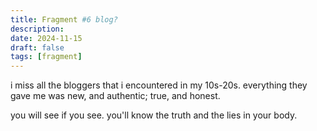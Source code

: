 ```yaml
---
title: Fragment #6 blog?
description: 
date: 2024-11-15
draft: false
tags: [fragment] 
---
```

i miss all the bloggers that i encountered in my 10s-20s. everything they gave me was new, and authentic; true, and honest.

you will see if you see. you'll know the truth and the lies in your body.
